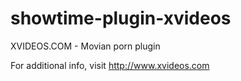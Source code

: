# showtime-plugin-xvideos

XVIDEOS.COM - Movian porn plugin

For additional info, visit http://www.xvideos.com
